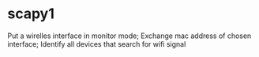 # scapy1
Put a wirelles interface in monitor mode;  Exchange mac address of chosen interface;  Identify all devices that search for wifi signal
